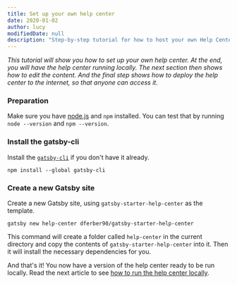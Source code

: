 ```yaml
---
title: Set up your own help center
date: 2020-01-02
author: lucy
modifiedDate: null
description: "Step-by-step tutorial for how to host your own Help Center."
---
```


_This tutorial will show you how to set up your own help center. At the end, you will have the help center running locally. The next section then shows how to edit the content. And the final step shows how to deploy the help center to the internet, so that anyone can access it._

### Preparation

Make sure you have [node.js](https://nodejs.org/en/) and `npm` installed.
You can test that by running `node --version` and `npm --version`.

### Install the gatsby-cli

Install the [`gatsby-cli`](https://www.npmjs.com/package/gatsby-cli) if you don't have it already.

```shell
npm install --global gatsby-cli
```

### Create a new Gatsby site

Create a new Gatsby site, using `gatsby-starter-help-center` as the template.

```shell
gatsby new help-center dferber90/gatsby-starter-help-center
```

This command will create a folder called `help-center` in the current directory and copy the contents of `gatsby-starter-help-center` into it. Then it will install the necessary dependencies for you.

And that's it! You now have a version of the help center ready to be run locally.
Read the next article to see [how to run the help center locally](/articles/run-locally).
